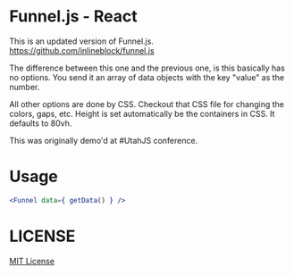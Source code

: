 Funnel.js - React
=========

This is an updated version of Funnel.js. https://github.com/inlineblock/funnel.js

The difference between this one and the previous one, is this basically has no options. You send it an array of data objects with the key "value" as the number.

All other options are done by CSS. Checkout that CSS file for changing the colors, gaps, etc. Height is set automatically be the containers in CSS. It defaults to 80vh.

This was originally demo'd at #UtahJS conference.

Usage
=====
```jsx
<Funnel data={ getData() } />
```

LICENSE
=======
[MIT License](http://opensource.org/licenses/MIT)
